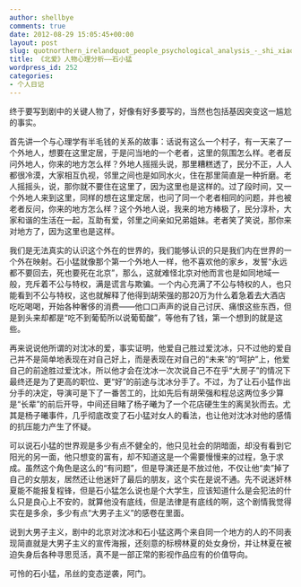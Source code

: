 ```yaml
---
author: shellbye
comments: true
date: 2012-08-29 15:05:45+00:00
layout: post
slug: quotnorthern_irelandquot_people_psychological_analysis_-_shi_xiao-meng
title: 《北爱》人物心理分析——石小猛
wordpress_id: 252
categories:
- 个人日记
---
```


终于要写到剧中的关键人物了，好像有好多要写的，当然也包括基因突变这一尴尬的事实。

首先讲一个与心理学有半毛钱的关系的故事：话说有这么一个村子，有一天来了一个外地人，想要在这里定居，于是问当地的一个老者，这里的氛围怎么样。老者反问外地人，你来的地方怎么样？外地人摇摇头说，那里糟糕透了，民分不正，人人都很冷漠，大家相互仇视，邻里之间也是如同水火，住在那里简直是一种折磨。老人摇摇头，说，那你就不要住在这里了，因为这里也是这样的。过了段时间，又一个外地人来到这里，同样的想在这里定居，也问了同一个老者相同的问题，并也被老者反问，你来的地方怎么样？这个外地人说，我来的地方棒极了，民分淳朴，大家和谐的生活在一起，互助有爱，邻里之间亲如兄弟姐妹。老者笑了笑说，那你来对地方了，因为这里也是这样。

我们是无法真实的认识这个外在的世界的，我们能够认识的只是我们内在世界的一个外在映射。石小猛就像那个第一个外地人一样，他不喜欢他的家乡，发誓“永远都不要回去，死也要死在北京”，那么，这就难怪北京对他而言也是如同地域一般，充斥着不公与特权，满是谎言与欺骗。一个内心充满了不公与特权的人，也只能看到不公与特权，这也就解释了他得到胡荣强的那20万为什么着急着去大酒店吃吃喝喝，开始各种奢侈的消费——他口口声声的说自己讨厌、痛恨这些东西，但是到头来却都是“吃不到葡萄所以说葡萄酸”，等他有了钱，第一个想到的就是这些。

再来说说他所谓的对沈冰的爱，事实证明，他爱自己胜过爱沈冰，只不过他的爱自己并不是简单地表现在对自己好上，而是表现在对自己的“未来”的“呵护”上，他爱自己的前途胜过爱沈冰，所以他才会在沈冰一次次说自己不在乎“大房子”的情况下最终还是为了更高的职位、更“好”的前途与沈冰分手了。不过，为了让石小猛作出分手的决定，导演可是下了一番苦工的，比如先后有胡荣强和程总这两位多少算是“长辈”的前后开导，中间还目睹了杨子曦为了一个花店硬生生的离吴狄而去。尤其是杨子曦事件，几乎彻底改变了石小猛对女人的看法，也让他对沈冰对他的感情的抗压能力产生了怀疑。

可以说石小猛的世界观是多少有点不健全的，他只见社会的阴暗面，却没有看到它阳光的另一面，他只想变的富有，却不知道这是一个需要慢慢来的过程，急于求成。虽然这个角色是这么的“有问题”，但是导演还是不放过他，不仅让他“卖”掉了自己的女朋友，居然还让他迷奸了最后的朋友，这个实在是说不通。先不说迷奸林夏能不能报复程锋，但是石小猛怎么说也是个大学生，应该知道什么是会犯法的什么只是良心上不安的，就算他没有底线，但是法律是有底线的啊，这个剧情我觉得实在是多余，多少有点“大男子主义”的感卷在里面。

说到大男子主义，剧中的北京对沈冰和石小猛这两个来自同一个地方的人的不同表现简直就是大男子主义的宣传海报，还刻意的标榜林夏的处女身份，并让林夏在被迫失身后各种寻思觅活，真不是一部正常的影视作品应有的价值导向。

可怜的石小猛，吊丝的变态逆袭，阿门。

  

